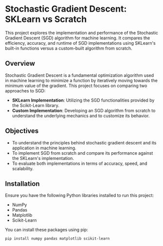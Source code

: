 # Stochastic Gradient Descent: SKLearn vs Scratch

This project explores the implementation and performance of the Stochastic Gradient Descent (SGD) algorithm for machine learning. It compares the efficiency, accuracy, and runtime of SGD implementations using SKLearn's built-in functions versus a custom-built algorithm from scratch.

## Overview

Stochastic Gradient Descent is a fundamental optimization algorithm used in machine learning to minimize a function by iteratively moving towards the minimum value of the gradient. This project focuses on comparing two approaches to SGD:
- **SKLearn Implementation**: Utilizing the SGD functionalities provided by the Scikit-Learn library.
- **Custom Implementation**: Developing an SGD algorithm from scratch to understand the underlying mechanics and to customize its behavior.

## Objectives

- To understand the principles behind stochastic gradient descent and its application in machine learning.
- To implement SGD from scratch and compare its performance against the SKLearn's implementation.
- To evaluate both implementations in terms of accuracy, speed, and scalability.

## Installation

Ensure you have the following Python libraries installed to run this project:

- NumPy
- Pandas
- Matplotlib
- Scikit-Learn

You can install these packages using pip:

```bash
pip install numpy pandas matplotlib scikit-learn
